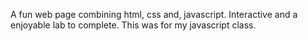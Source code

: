 A fun web page combining html, css and, javascript.
Interactive and a enjoyable lab to complete.
This was for my javascript class.

